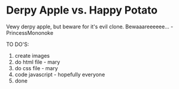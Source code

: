 # Derpy Apple vs. Happy Potato

Vewy derpy apple, but beware for it's evil clone. Bewaaareeeeee... -PrincessMononoke

TO DO'S: 
1) create images
2) do html file - mary
3) do css file - mary
4) code javascript - hopefully everyone
5) done
